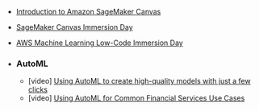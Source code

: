   - [Introduction to Amazon SageMaker Canvas](https://www.youtube.com/watch?v=Sy3GDQT6Lnk)
  - [SageMaker Canvas Immersion Day](https://catalog.us-east-1.prod.workshops.aws/workshops/80ba0ea5-7cf9-4b8c-9d3f-1cd988b6c071/en-US)
  - [AWS Machine Learning Low-Code Immersion Day](https://catalog.us-east-1.prod.workshops.aws/workshops/f560a788-af64-4e5a-a02c-a6c88516ab02/en-US/)

- ### AutoML
  - [video] [Using AutoML to create high-quality models with just a few clicks](https://www.youtube.com/watch?v=f9aCwmVWvC8)
  - [video] [Using AutoML for Common Financial Services Use Cases](https://www.youtube.com/watch?v=r2-VmuUh7jM)